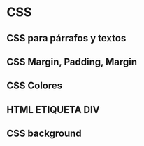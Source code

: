 # CSS


## CSS para párrafos y textos

## CSS Margin, Padding, Margin

## CSS Colores

## HTML ETIQUETA DIV

## CSS background

